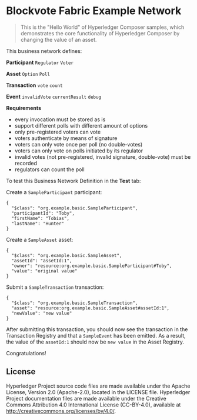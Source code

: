 # Blockvote Fabric Example Network

> This is the "Hello World" of Hyperledger Composer samples, which demonstrates the core functionality of Hyperledger Composer by changing the value of an asset.

This business network defines:

**Participant**
`Regulator`
`Voter`

**Asset**
`Option`
`Poll`

**Transaction**
`vote`
`count`

**Event**
`invalidVote`
`currentResult`
`debug`

**Requirements**
- every invocation must be stored as is
- support different polls with different amount of options
- only pre-registered voters can vote
- voters authenticate by means of signature
- voters can only vote once per poll (no double-votes)
- voters can only vote on polls initiated by its regulator
- invalid votes (not pre-registered, invalid signature, double-vote) must be recorded
- regulators can count the poll

To test this Business Network Definition in the **Test** tab:

Create a `SampleParticipant` participant:

```
{
  "$class": "org.example.basic.SampleParticipant",
  "participantId": "Toby",
  "firstName": "Tobias",
  "lastName": "Hunter"
}
```

Create a `SampleAsset` asset:

```
{
  "$class": "org.example.basic.SampleAsset",
  "assetId": "assetId:1",
  "owner": "resource:org.example.basic.SampleParticipant#Toby",
  "value": "original value"
}
```

Submit a `SampleTransaction` transaction:

```
{
  "$class": "org.example.basic.SampleTransaction",
  "asset": "resource:org.example.basic.SampleAsset#assetId:1",
  "newValue": "new value"
}
```

After submitting this transaction, you should now see the transaction in the Transaction Registry and that a `SampleEvent` has been emitted. As a result, the value of the `assetId:1` should now be `new value` in the Asset Registry.

Congratulations!

## License <a name="license"></a>
Hyperledger Project source code files are made available under the Apache License, Version 2.0 (Apache-2.0), located in the LICENSE file. Hyperledger Project documentation files are made available under the Creative Commons Attribution 4.0 International License (CC-BY-4.0), available at http://creativecommons.org/licenses/by/4.0/.

